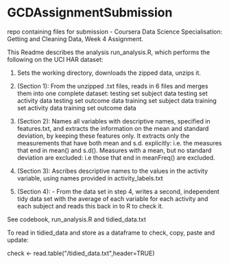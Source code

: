 # GCDAssignmentSubmission
repo containing files for submission - Coursera Data Science Specialisation: Getting and Cleaning Data, Week 4 Assignment.

This Readme describes the analysis run_analysis.R, which performs the following on the UCI HAR dataset:

1) Sets the working directory, downloads the zipped data, unzips it.

2) (Section 1): From the unzipped .txt files, reads in 6 files and merges them into one complete dataset: 
  testing set subject data
  testing set activity data
  testing set outcome data
  training set subject data
  training set activity data
  training set outcome data

3) (Section 2): Names all variables with descriptive names, specified in features.txt, and extracts the information on the mean and standard deviation, by keeping these features only. It extracts only the measurements that have both mean and s.d. explicitly: i.e. the measures that end in mean() and s.d(). Measures with a mean, but no standard deviation are excluded: i.e those that end in meanFreq() are excluded. 

4) (Section 3): Ascribes descriptive names to the values in the activity variable, using names provided in activity_labels.txt

5) (Section 4): - From the data set in step 4, writes a second, independent tidy data set with the average of each variable for each activity and each subject and reads this back in to R to check it.

See codebook, run_analysis.R and tidied_data.txt

To read in tidied_data and store as a dataframe to check, copy, paste and update:

check <- read.table("<INSERTYOURDIRECTORY>/tidied_data.txt",header=TRUE) 
